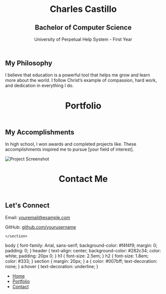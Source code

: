 <!DOCTYPE html>
<html lang="en">
<head>
    <meta charset="UTF-8">
    <meta name="viewport" content="width=device-width, initial-scale=1.0">
    <title>Your Name - Portfolio</title>
    <link rel="stylesheet" href="styles.css">
</head>
<body>
    <header>
        <h1>Charles Castillo </h1>
        <h2>Bachelor of Computer Science </h2>
        <p>University of Perpetual Help System - First Year</p>
    </header>
    <section>
        <h2>My Philosophy</h2>
        <p>I believe that education is a powerful tool that helps me grow and learn more about the world. I follow Christ’s example of compassion, hard work, and dedication in everything I do.</p>
    </section>
</body>
</html>

<!DOCTYPE html>
<html lang="en">
<head>
    <meta charset="UTF-8">
    <meta name="viewport" content="width=device-width, initial-scale=1.0">
    <title>Portfolio - Sarah</title>
    <link rel="stylesheet" href="styles.css">
</head>
<body>
    <header>
        <h1>Portfolio</h1>
    </header>
    <section>
        <h2>My Accomplishments</h2>
        <p>In high school, I won awards and completed projects like. These accomplishments inspired me to pursue [your field of interest].</p>
        <img src="path_to_your_image.jpg" alt="Project Screenshot">
    </section>
</body>
</html>

<!DOCTYPE html>
<html lang="en">
<head>
    <meta charset="UTF-8">
    <meta name="viewport" content="width=device-width, initial-scale=1.0">
    <title>Contact - Sarah</title>
    <link rel="stylesheet" href="styles.css">
</head>
<body>
    <header>
        <h1>Contact Me</h1>
    </header>
    <section>
        <h2>Let's Connect</h2>
        <p>Email: <a href="charles.castillo552@gmail.com">youremail@example.com</a></p>
        <p>GitHub: <a href="https://github.com/yourusername">github.com/yourusername</a></p>
        
    </section>
</body>
</html>

body {
    font-family: Arial, sans-serif;
    background-color: #f4f4f9;
    margin: 0;
    padding: 0;
}
header {
    text-align: center;
    background-color: #282c34;
    color: white;
    padding: 20px 0;
}
h1 {
    font-size: 2.5em;
}
h2 {
    font-size: 1.8em;
    color: #333;
}
section {
    margin: 20px;
}
a {
    color: #007bff;
    text-decoration: none;
}
a:hover {
    text-decoration: underline;
}

<nav>
    <ul>
        <li><a href="index.html">Home</a></li>
        <li><a href="portfolio.html">Portfolio</a></li>
        <li><a href="contact.html">Contact</a></li>
    </ul>
</nav>
